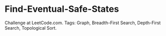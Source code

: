 # Find-Eventual-Safe-States
Challenge at LeetCode.com. Tags: Graph, Breadth-First Search, Depth-First Search, Topological Sort.
